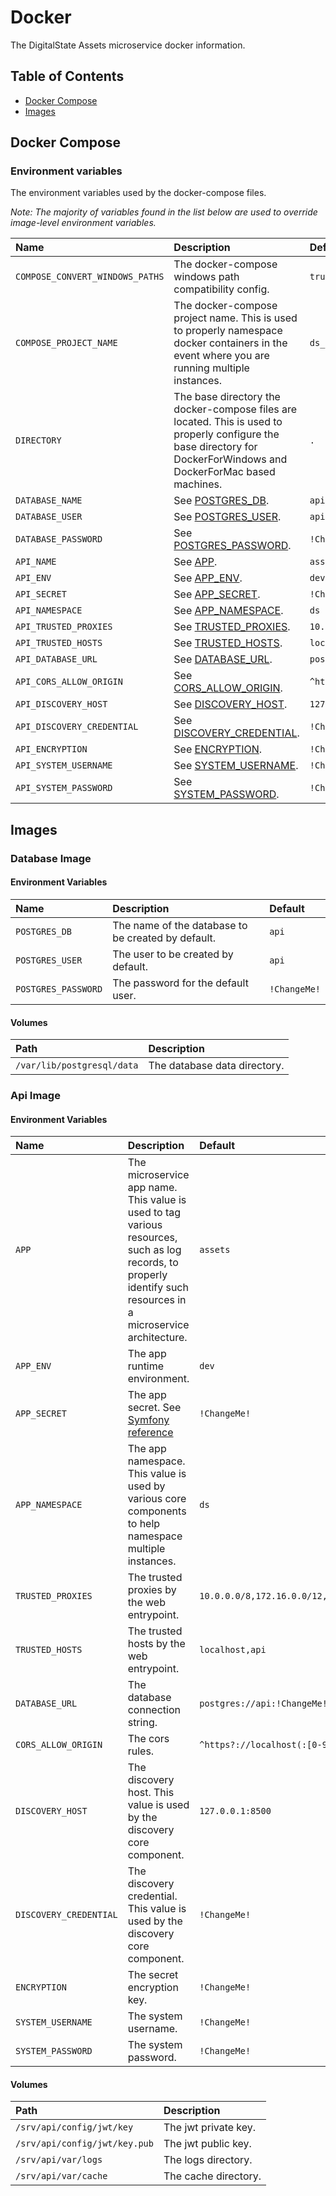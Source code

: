 # Docker

The DigitalState Assets microservice docker information.

## Table of Contents

- [Docker Compose](#docker-compose)
- [Images](#images)

## Docker Compose

### Environment variables

The environment variables used by the docker-compose files.

_Note: The majority of variables found in the list below are used to override image-level environment variables._

| Name | Description | Default |
| :--- | :---------- | :------ |
| `COMPOSE_CONVERT_WINDOWS_PATHS` | The docker-compose windows path compatibility config. | `true` |
| `COMPOSE_PROJECT_NAME` | The docker-compose project name. This is used to properly namespace docker containers in the event where you are running multiple instances. | `ds_assets` |
| `DIRECTORY` | The base directory the docker-compose files are located. This is used to properly configure the base directory for DockerForWindows and DockerForMac based machines. | `.` |
| `DATABASE_NAME` | See [POSTGRES_DB](#database_image). | `api` |
| `DATABASE_USER` | See [POSTGRES_USER](#database_image). | `api` |
| `DATABASE_PASSWORD` | See [POSTGRES_PASSWORD](#database_image). | `!ChangeMe!` |
| `API_NAME` | See [APP](#api_image). | `assets` |
| `API_ENV` | See [APP_ENV](#api_image). | `dev` |
| `API_SECRET` | See [APP_SECRET](#api_image). | `!ChangeMe!` |
| `API_NAMESPACE` | See [APP_NAMESPACE](#api_image). | `ds` |
| `API_TRUSTED_PROXIES` | See [TRUSTED_PROXIES](#api_image). | `10.0.0.0/8,172.16.0.0/12,192.168.0.0/16` |
| `API_TRUSTED_HOSTS` | See [TRUSTED_HOSTS](#api_image). | `localhost,api` |
| `API_DATABASE_URL` | See [DATABASE_URL](#api_image). | `postgres://api:!ChangeMe!@database/api` |
| `API_CORS_ALLOW_ORIGIN` | See [CORS_ALLOW_ORIGIN](#api_image). | `^https?://localhost(:[0-9]+)?$` |
| `API_DISCOVERY_HOST` | See [DISCOVERY_HOST](#api_image). | `127.0.0.1:8500` |
| `API_DISCOVERY_CREDENTIAL` | See [DISCOVERY_CREDENTIAL](#api_image). | `!ChangeMe!` |
| `API_ENCRYPTION` | See [ENCRYPTION](#api_image). | `!ChangeMe!` |
| `API_SYSTEM_USERNAME` | See [SYSTEM_USERNAME](#api_image). | `!ChangeMe!` |
| `API_SYSTEM_PASSWORD` | See [SYSTEM_PASSWORD](#api_image). | `!ChangeMe!` |

## Images

### Database Image

#### Environment Variables

| Name | Description | Default |
| :--- | :---------- | :------ |
| `POSTGRES_DB` | The name of the database to be created by default. | `api` |
| `POSTGRES_USER` | The user to be created by default. | `api` |
| `POSTGRES_PASSWORD` | The password for the default user. | `!ChangeMe!` |

#### Volumes

| Path | Description |
| :--- | :---------- |
| `/var/lib/postgresql/data` | The database data directory. |

### Api Image

#### Environment Variables

| Name | Description | Default |
| :--- | :---------- | :------ |
| `APP` | The microservice app name. This value is used to tag various resources, such as log records, to properly identify such resources in a microservice architecture.  | `assets` |
| `APP_ENV` | The app runtime environment.  | `dev` |
| `APP_SECRET` | The app secret. See [Symfony reference](https://symfony.com/doc/current/reference/configuration/framework.html#secret) | `!ChangeMe!` |
| `APP_NAMESPACE` | The app namespace. This value is used by various core components to help namespace multiple instances. | `ds` |
| `TRUSTED_PROXIES` | The trusted proxies by the web entrypoint. | `10.0.0.0/8,172.16.0.0/12,192.168.0.0/16` |
| `TRUSTED_HOSTS` | The trusted hosts by the web entrypoint. | `localhost,api` |
| `DATABASE_URL` | The database connection string. | `postgres://api:!ChangeMe!@database/api` |
| `CORS_ALLOW_ORIGIN` | The cors rules. | `^https?://localhost(:[0-9]+)?$` |
| `DISCOVERY_HOST` | The discovery host. This value is used by the discovery core component. | `127.0.0.1:8500` |
| `DISCOVERY_CREDENTIAL` | The discovery credential. This value is used by the discovery core component. | `!ChangeMe!` |
| `ENCRYPTION` | The secret encryption key. | `!ChangeMe!` |
| `SYSTEM_USERNAME` | The system username. | `!ChangeMe!` |
| `SYSTEM_PASSWORD` | The system password. | `!ChangeMe!` |

#### Volumes

| Path | Description |
| :--- | :---------- |
| `/srv/api/config/jwt/key` | The jwt private key. |
| `/srv/api/config/jwt/key.pub` | The jwt public key. |
| `/srv/api/var/logs` | The logs directory. |
| `/srv/api/var/cache` | The cache directory. |
